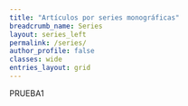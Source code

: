 ```yaml
---
title: "Artículos por series monográficas"
breadcrumb_name: Series
layout: series_left
permalink: /series/
author_profile: false
classes: wide
entries_layout: grid
---
```

PRUEBA1
